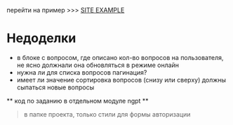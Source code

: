 перейти на пример >>>
[SITE EXAMPLE](http://77.220.213.203:8080)

# Недоделки
- в блоке с вопросом, где описано кол-во вопросов на пользователя, не ясно должнали она обновляться в режиме онлайн
- нужна ли для списка вопросов пагинация?
- имеет ли значение сортировка вопросов (снизу или сверху) должны сыпаться новые вопросы

** код по заданию в отдельном модуле ngpt **
> в папке проекта, только стили для формы авторизации
